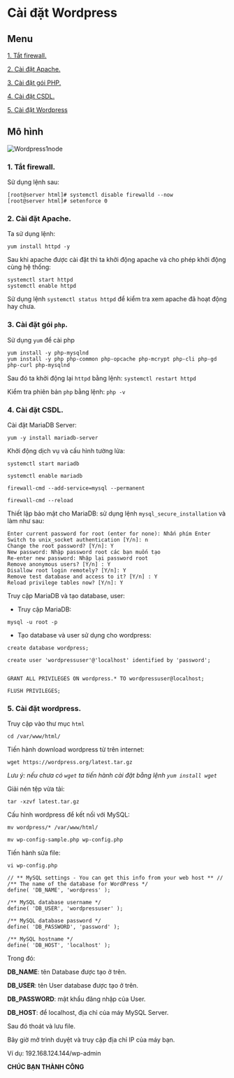 # Cài đặt Wordpress
## Menu
[1. Tắt firewall.](#TatFirewall)

[2. Cài đặt Apache.](#CaiDatApache)

[3. Cài đặt gói PHP.](#CaiDatPHP)

[4. Cài đặt CSDL.](#CaiDatCSDL)

[5. Cài đặt Wordpress](#CaiDatWordpress)

## Mô hình

![Wordpress1node](https://user-images.githubusercontent.com/84270045/155252881-22cb5ba5-6006-4abf-960f-f2a35fa3314c.png)



<a name="TatFirewall"></a>
### 1. Tắt firewall.
Sử dụng lệnh sau:
```
[root@server html]# systemctl disable firewalld --now
[root@server html]# setenforce 0
```

<a name="CaiDatApache"></a>
### 2. Cài đặt Apache.
Ta sử dụng lệnh:
```
yum install httpd -y
```

Sau khi apache được cài đặt thì ta khởi động apache và cho phép khởi động cùng hệ thống:
```
systemctl start httpd
systemctl enable httpd
```

Sử dụng lệnh `systemctl status httpd` để kiểm tra xem apache đã hoạt động hay chưa.

<a name="CaiDatPHP"></a>
### 3. Cài đặt gói `php`.
Sử dụng `yum` để cài php
```
yum install -y php-mysqlnd
yum install -y php php-common php-opcache php-mcrypt php-cli php-gd php-curl php-mysqlnd
```
Sau đó ta khởi động lại `httpd` bằng lệnh: `systemctl restart httpd`
 
Kiểm tra phiên bản `php` bằng lệnh: `php -v`

<a name="CaiDatCSDL"></a>
### 4. Cài đặt CSDL.
Cài đặt MariaDB Server:
```
yum -y install mariadb-server
```

Khởi động dịch vụ và cấu hình tường lửa:
```
systemctl start mariadb
```

```
systemctl enable mariadb
```

```
firewall-cmd --add-service=mysql --permanent
```

```
firewall-cmd --reload
```
Thiết lập bảo mật cho MariaDB: sử dụng lệnh `mysql_secure_installation` và làm như sau:
```
Enter current password for root (enter for none): Nhấn phím Enter
Switch to unix_socket authentication [Y/n]: n
Change the root password? [Y/n]: Y
New password: Nhập password root các bạn muốn tạo
Re-enter new password: Nhập lại password root
Remove anonymous users? [Y/n] : Y
Disallow root login remotely? [Y/n]: Y
Remove test database and access to it? [Y/n] : Y
Reload privilege tables now? [Y/n]: Y
```

Truy cập MariaDB và tạo database, user:
- Truy cập MariaDB: 
```
mysql -u root -p
```

- Tạo database và user sử dụng cho wordpress:
```
create database wordpress;

create user 'wordpressuser'@'localhost' identified by 'password';


GRANT ALL PRIVILEGES ON wordpress.* TO wordpressuser@localhost;

FLUSH PRIVILEGES;
```

<a name="CaiDatWordpress"></a>
### 5. Cài đặt wordpress.
Truy cập vào thư mục `html`
```
cd /var/www/html/
```
  
Tiến hành download wordpress từ trên internet:
```
wget https://wordpress.org/latest.tar.gz
```

*Lưu ý: nếu chưa có `wget` ta tiến hành cài đặt bằng lệnh `yum install wget`*

Giải nén tệp vừa tải:
```
tar -xzvf latest.tar.gz
```

Cấu hình wordpress để kết nối với MySQL:
```
mv wordpress/* /var/www/html/
```

```
mv wp-config-sample.php wp-config.php
```

Tiến hành sửa file: 
```
vi wp-config.php
```

```
// ** MySQL settings - You can get this info from your web host ** //
/** The name of the database for WordPress */
define( 'DB_NAME', 'wordpress' );

/** MySQL database username */
define( 'DB_USER', 'wordpressuser' );

/** MySQL database password */
define( 'DB_PASSWORD', 'password' );

/** MySQL hostname */
define( 'DB_HOST', 'localhost' );
```
Trong đó:

**DB_NAME**: tên Database được tạo ở trên.

**DB_USER**: tên User database được tạo ở trên.

**DB_PASSWORD**: mật khẩu đăng nhập của User.

**DB_HOST**: để localhost, địa chỉ của máy MySQL Server.

Sau đó thoát và lưu file.

Bây giờ mở trình duyệt và truy cập địa chỉ IP của máy bạn.

Ví dụ: 192.168.124.144/wp-admin

**CHÚC BẠN THÀNH CÔNG**